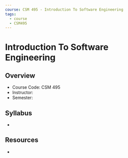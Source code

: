 ```yaml
---
course: CSM 495 - Introduction To Software Engineering
tags:
  - course
  - CSM495
---
```


# Introduction To Software Engineering

## Overview
- Course Code: CSM 495
- Instructor: 
- Semester: 

## Syllabus
- 

## Resources
- 
